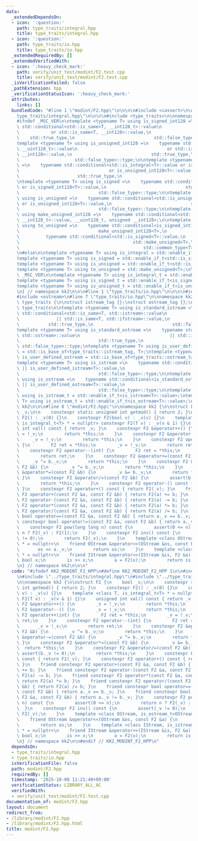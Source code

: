 ```yaml
---
data:
  _extendedDependsOn:
  - icon: ':question:'
    path: type_traits/integral.hpp
    title: type_traits/integral.hpp
  - icon: ':question:'
    path: type_traits/io.hpp
    title: type_traits/io.hpp
  _extendedRequiredBy: []
  _extendedVerifiedWith:
  - icon: ':heavy_check_mark:'
    path: verify/unit_test/modint/F2.test.cpp
    title: verify/unit_test/modint/F2.test.cpp
  _isVerificationFailed: false
  _pathExtension: hpp
  _verificationStatusIcon: ':heavy_check_mark:'
  attributes:
    links: []
  bundledCode: "#line 1 \"modint/F2.hpp\"\n\n\n\n#include <cassert>\n\n#line 1 \"\
    type_traits/integral.hpp\"\n\n\n\n#include <type_traits>\n\nnamespace kk2 {\n\n\
    #ifndef _MSC_VER\n\ntemplate <typename T> using is_signed_int128 =\n    typename\
    \ std::conditional<std::is_same<T, __int128_t>::value\n                      \
    \            or std::is_same<T, __int128>::value,\n                          \
    \    std::true_type,\n                              std::false_type>::type;\n\n\
    template <typename T> using is_unsigned_int128 =\n    typename std::conditional<std::is_same<T,\
    \ __uint128_t>::value\n                                  or std::is_same<T, unsigned\
    \ __int128>::value,\n                              std::true_type,\n         \
    \                     std::false_type>::type;\n\ntemplate <typename T> using is_integral\
    \ =\n    typename std::conditional<std::is_integral<T>::value or is_signed_int128<T>::value\n\
    \                                  or is_unsigned_int128<T>::value,\n        \
    \                      std::true_type,\n                              std::false_type>::type;\n\
    \ntemplate <typename T> using is_signed =\n    typename std::conditional<std::is_signed<T>::value\
    \ or is_signed_int128<T>::value,\n                              std::true_type,\n\
    \                              std::false_type>::type;\n\ntemplate <typename T>\
    \ using is_unsigned =\n    typename std::conditional<std::is_unsigned<T>::value\
    \ or is_unsigned_int128<T>::value,\n                              std::true_type,\n\
    \                              std::false_type>::type;\n\ntemplate <typename T>\
    \ using make_unsigned_int128 =\n    typename std::conditional<std::is_same<T,\
    \ __int128_t>::value, __uint128_t, unsigned __int128>;\n\ntemplate <typename T>\
    \ using to_unsigned =\n    typename std::conditional<is_signed_int128<T>::value,\n\
    \                              make_unsigned_int128<T>,\n                    \
    \          typename std::conditional<std::is_signed<T>::value,\n             \
    \                                           std::make_unsigned<T>,\n         \
    \                                               std::common_type<T>>::type>::type;\n\
    \n#else\n\ntemplate <typename T> using is_integral = std::enable_if_t<std::is_integral<T>::value>;\n\
    template <typename T> using is_signed = std::enable_if_t<std::is_signed<T>::value>;\n\
    template <typename T> using is_unsigned = std::enable_if_t<std::is_unsigned<T>::value>;\n\
    template <typename T> using to_unsigned = std::make_unsigned<T>;\n\n#endif //\
    \ _MSC_VER\n\ntemplate <typename T> using is_integral_t = std::enable_if_t<is_integral<T>::value>;\n\
    template <typename T> using is_signed_t = std::enable_if_t<is_signed<T>::value>;\n\
    template <typename T> using is_unsigned_t = std::enable_if_t<is_unsigned<T>::value>;\n\
    \n} // namespace kk2\n\n\n#line 1 \"type_traits/io.hpp\"\n\n\n\n#include <istream>\n\
    #include <ostream>\n#line 7 \"type_traits/io.hpp\"\n\nnamespace kk2 {\n\nnamespace\
    \ type_traits {\n\nstruct istream_tag {};\nstruct ostream_tag {};\n\n} // namespace\
    \ type_traits\n\ntemplate <typename T> using is_standard_istream =\n    typename\
    \ std::conditional<std::is_same<T, std::istream>::value\n                    \
    \              || std::is_same<T, std::ifstream>::value,\n                   \
    \           std::true_type,\n                              std::false_type>::type;\n\
    template <typename T> using is_standard_ostream =\n    typename std::conditional<std::is_same<T,\
    \ std::ostream>::value\n                                  || std::is_same<T, std::ofstream>::value,\n\
    \                              std::true_type,\n                             \
    \ std::false_type>::type;\ntemplate <typename T> using is_user_defined_istream\
    \ = std::is_base_of<type_traits::istream_tag, T>;\ntemplate <typename T> using\
    \ is_user_defined_ostream = std::is_base_of<type_traits::ostream_tag, T>;\n\n\
    template <typename T> using is_istream =\n    typename std::conditional<is_standard_istream<T>::value\
    \ || is_user_defined_istream<T>::value,\n                              std::true_type,\n\
    \                              std::false_type>::type;\n\ntemplate <typename T>\
    \ using is_ostream =\n    typename std::conditional<is_standard_ostream<T>::value\
    \ || is_user_defined_ostream<T>::value,\n                              std::true_type,\n\
    \                              std::false_type>::type;\n\ntemplate <typename T>\
    \ using is_istream_t = std::enable_if_t<is_istream<T>::value>;\ntemplate <typename\
    \ T> using is_ostream_t = std::enable_if_t<is_ostream<T>::value>;\n\n} // namespace\
    \ kk2\n\n\n#line 8 \"modint/F2.hpp\"\n\nnamespace kk2 {\n\nstruct F2 {\n    bool\
    \ _v;\n\n    constexpr static unsigned int getmod() { return 2; }\n    constexpr\
    \ F2() : _v(0) {}\n    constexpr F2(bool v) : _v(v) {}\n    template <class T,\
    \ is_integral_t<T> * = nullptr> constexpr F2(T v) : _v(v & 1) {}\n    unsigned\
    \ int val() const { return _v; }\n    constexpr F2 &operator++() {\n        _v\
    \ = !_v;\n        return *this;\n    }\n    constexpr F2 &operator--() {\n   \
    \     _v = !_v;\n        return *this;\n    }\n    constexpr F2 operator++(int)\
    \ {\n        F2 ret = *this;\n        _v = !_v;\n        return ret;\n    }\n\
    \    constexpr F2 operator--(int) {\n        F2 ret = *this;\n        _v = !_v;\n\
    \        return ret;\n    }\n    constexpr F2 &operator+=(const F2 &b) {\n   \
    \     _v ^= b._v;\n        return *this;\n    }\n    constexpr F2 &operator-=(const\
    \ F2 &b) {\n        _v ^= b._v;\n        return *this;\n    }\n    constexpr F2\
    \ &operator*=(const F2 &b) {\n        _v &= b._v;\n        return *this;\n   \
    \ }\n    constexpr F2 &operator/=(const F2 &b) {\n        assert(b._v != 0);\n\
    \        return *this;\n    }\n    constexpr F2 operator-() const { return F2(_v);\
    \ }\n    constexpr F2 operator+() const { return F2(_v); }\n    friend constexpr\
    \ F2 operator+(const F2 &a, const F2 &b) { return F2(a) += b; }\n    friend constexpr\
    \ F2 operator-(const F2 &a, const F2 &b) { return F2(a) -= b; }\n    friend constexpr\
    \ F2 operator*(const F2 &a, const F2 &b) { return F2(a) *= b; }\n    friend constexpr\
    \ F2 operator/(const F2 &a, const F2 &b) { return F2(a) /= b; }\n    friend constexpr\
    \ bool operator==(const F2 &a, const F2 &b) { return a._v == b._v; }\n    friend\
    \ constexpr bool operator!=(const F2 &a, const F2 &b) { return a._v != b._v; }\n\
    \    constexpr F2 pow(long long n) const {\n        assert(0 <= n);\n        return\
    \ n ? F2(_v) : F2(1);\n    }\n    constexpr F2 inv() const {\n        assert(_v\
    \ != 0);\n        return F2(_v);\n    }\n    template <class OStream, is_ostream_t<OStream>\
    \ * = nullptr>\n    friend OStream &operator<<(OStream &os, const F2 &a) {\n \
    \       os << a._v;\n        return os;\n    }\n    template <class IStream, is_istream_t<IStream>\
    \ * = nullptr>\n    friend IStream &operator>>(IStream &is, F2 &a) {\n       \
    \ bool x;\n        is >> x;\n        a = F2(x);\n        return is;\n    }\n};\n\
    \n} // namespace kk2\n\n\n"
  code: "#ifndef KK2_MODINT_F2_HPP\n#define KK2_MODINT_F2_HPP 1\n\n#include <cassert>\n\
    \n#include \"../type_traits/integral.hpp\"\n#include \"../type_traits/io.hpp\"\
    \n\nnamespace kk2 {\n\nstruct F2 {\n    bool _v;\n\n    constexpr static unsigned\
    \ int getmod() { return 2; }\n    constexpr F2() : _v(0) {}\n    constexpr F2(bool\
    \ v) : _v(v) {}\n    template <class T, is_integral_t<T> * = nullptr> constexpr\
    \ F2(T v) : _v(v & 1) {}\n    unsigned int val() const { return _v; }\n    constexpr\
    \ F2 &operator++() {\n        _v = !_v;\n        return *this;\n    }\n    constexpr\
    \ F2 &operator--() {\n        _v = !_v;\n        return *this;\n    }\n    constexpr\
    \ F2 operator++(int) {\n        F2 ret = *this;\n        _v = !_v;\n        return\
    \ ret;\n    }\n    constexpr F2 operator--(int) {\n        F2 ret = *this;\n \
    \       _v = !_v;\n        return ret;\n    }\n    constexpr F2 &operator+=(const\
    \ F2 &b) {\n        _v ^= b._v;\n        return *this;\n    }\n    constexpr F2\
    \ &operator-=(const F2 &b) {\n        _v ^= b._v;\n        return *this;\n   \
    \ }\n    constexpr F2 &operator*=(const F2 &b) {\n        _v &= b._v;\n      \
    \  return *this;\n    }\n    constexpr F2 &operator/=(const F2 &b) {\n       \
    \ assert(b._v != 0);\n        return *this;\n    }\n    constexpr F2 operator-()\
    \ const { return F2(_v); }\n    constexpr F2 operator+() const { return F2(_v);\
    \ }\n    friend constexpr F2 operator+(const F2 &a, const F2 &b) { return F2(a)\
    \ += b; }\n    friend constexpr F2 operator-(const F2 &a, const F2 &b) { return\
    \ F2(a) -= b; }\n    friend constexpr F2 operator*(const F2 &a, const F2 &b) {\
    \ return F2(a) *= b; }\n    friend constexpr F2 operator/(const F2 &a, const F2\
    \ &b) { return F2(a) /= b; }\n    friend constexpr bool operator==(const F2 &a,\
    \ const F2 &b) { return a._v == b._v; }\n    friend constexpr bool operator!=(const\
    \ F2 &a, const F2 &b) { return a._v != b._v; }\n    constexpr F2 pow(long long\
    \ n) const {\n        assert(0 <= n);\n        return n ? F2(_v) : F2(1);\n  \
    \  }\n    constexpr F2 inv() const {\n        assert(_v != 0);\n        return\
    \ F2(_v);\n    }\n    template <class OStream, is_ostream_t<OStream> * = nullptr>\n\
    \    friend OStream &operator<<(OStream &os, const F2 &a) {\n        os << a._v;\n\
    \        return os;\n    }\n    template <class IStream, is_istream_t<IStream>\
    \ * = nullptr>\n    friend IStream &operator>>(IStream &is, F2 &a) {\n       \
    \ bool x;\n        is >> x;\n        a = F2(x);\n        return is;\n    }\n};\n\
    \n} // namespace kk2\n\n#endif // KK2_MODINT_F2_HPP\n"
  dependsOn:
  - type_traits/integral.hpp
  - type_traits/io.hpp
  isVerificationFile: false
  path: modint/F2.hpp
  requiredBy: []
  timestamp: '2025-10-08 11:21:40+09:00'
  verificationStatus: LIBRARY_ALL_AC
  verifiedWith:
  - verify/unit_test/modint/F2.test.cpp
documentation_of: modint/F2.hpp
layout: document
redirect_from:
- /library/modint/F2.hpp
- /library/modint/F2.hpp.html
title: modint/F2.hpp
---
```

